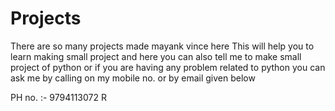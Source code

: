 # Projects
There are so many projects made mayank vince here
This will help you to learn making small project
and here you can also tell me to make small project of python
or if you are having any problem related to python you can ask me by calling
on my mobile no. or by email given below

PH no. :- 9794113072
R
